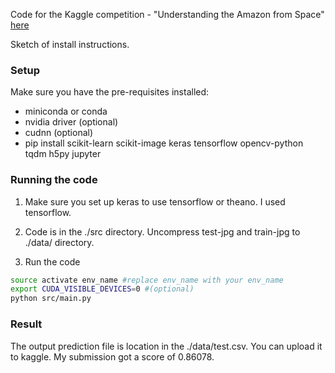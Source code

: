 Code for the Kaggle competition - "Understanding the Amazon from Space"  [here](https://www.kaggle.com/c/planet-understanding-the-amazon-from-space)

Sketch of install instructions.

### Setup
Make sure you have the pre-requisites installed:
 - miniconda or conda
 - nvidia driver (optional)
 - cudnn (optional)
 - pip install scikit-learn scikit-image keras tensorflow opencv-python tqdm h5py jupyter 
 
### Running the code
 
1. Make sure you set up keras to use tensorflow or theano. I used tensorflow.

2. Code is in the ./src directory. Uncompress test-jpg and train-jpg to ./data/ directory.

3. Run the code
```bash
source activate env_name #replace env_name with your env_name
export CUDA_VISIBLE_DEVICES=0 #(optional)
python src/main.py
```

### Result 
The output prediction file is location in the ./data/test.csv. You can upload it to kaggle. My submission got a score of 0.86078.



